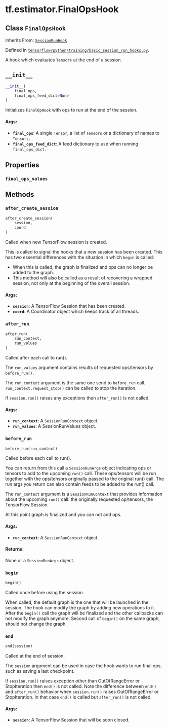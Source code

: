 <div itemscope itemtype="http://developers.google.com/ReferenceObject">
<meta itemprop="name" content="tf.estimator.FinalOpsHook" />
<meta itemprop="path" content="Stable" />
<meta itemprop="property" content="final_ops_values"/>
<meta itemprop="property" content="__init__"/>
<meta itemprop="property" content="after_create_session"/>
<meta itemprop="property" content="after_run"/>
<meta itemprop="property" content="before_run"/>
<meta itemprop="property" content="begin"/>
<meta itemprop="property" content="end"/>
</div>

# tf.estimator.FinalOpsHook

## Class `FinalOpsHook`

Inherits From: [`SessionRunHook`](../../tf/estimator/SessionRunHook.md)



Defined in [`tensorflow/python/training/basic_session_run_hooks.py`](/code/stable/tensorflow/python/training/basic_session_run_hooks.py).

A hook which evaluates `Tensors` at the end of a session.

<h2 id="__init__"><code>__init__</code></h2>

``` python
__init__(
    final_ops,
    final_ops_feed_dict=None
)
```

Initializes `FinalOpHook` with ops to run at the end of the session.

#### Args:

* <b>`final_ops`</b>: A single `Tensor`, a list of `Tensors` or a dictionary of names
    to `Tensors`.
* <b>`final_ops_feed_dict`</b>: A feed dictionary to use when running
    `final_ops_dict`.



## Properties

<h3 id="final_ops_values"><code>final_ops_values</code></h3>





## Methods

<h3 id="after_create_session"><code>after_create_session</code></h3>

``` python
after_create_session(
    session,
    coord
)
```

Called when new TensorFlow session is created.

This is called to signal the hooks that a new session has been created. This
has two essential differences with the situation in which `begin` is called:

* When this is called, the graph is finalized and ops can no longer be added
    to the graph.
* This method will also be called as a result of recovering a wrapped
    session, not only at the beginning of the overall session.

#### Args:

* <b>`session`</b>: A TensorFlow Session that has been created.
* <b>`coord`</b>: A Coordinator object which keeps track of all threads.

<h3 id="after_run"><code>after_run</code></h3>

``` python
after_run(
    run_context,
    run_values
)
```

Called after each call to run().

The `run_values` argument contains results of requested ops/tensors by
`before_run()`.

The `run_context` argument is the same one send to `before_run` call.
`run_context.request_stop()` can be called to stop the iteration.

If `session.run()` raises any exceptions then `after_run()` is not called.

#### Args:

* <b>`run_context`</b>: A `SessionRunContext` object.
* <b>`run_values`</b>: A SessionRunValues object.

<h3 id="before_run"><code>before_run</code></h3>

``` python
before_run(run_context)
```

Called before each call to run().

You can return from this call a `SessionRunArgs` object indicating ops or
tensors to add to the upcoming `run()` call.  These ops/tensors will be run
together with the ops/tensors originally passed to the original run() call.
The run args you return can also contain feeds to be added to the run()
call.

The `run_context` argument is a `SessionRunContext` that provides
information about the upcoming `run()` call: the originally requested
op/tensors, the TensorFlow Session.

At this point graph is finalized and you can not add ops.

#### Args:

* <b>`run_context`</b>: A `SessionRunContext` object.


#### Returns:

None or a `SessionRunArgs` object.

<h3 id="begin"><code>begin</code></h3>

``` python
begin()
```

Called once before using the session.

When called, the default graph is the one that will be launched in the
session.  The hook can modify the graph by adding new operations to it.
After the `begin()` call the graph will be finalized and the other callbacks
can not modify the graph anymore. Second call of `begin()` on the same
graph, should not change the graph.

<h3 id="end"><code>end</code></h3>

``` python
end(session)
```

Called at the end of session.

The `session` argument can be used in case the hook wants to run final ops,
such as saving a last checkpoint.

If `session.run()` raises exception other than OutOfRangeError or
StopIteration then `end()` is not called.
Note the difference between `end()` and `after_run()` behavior when
`session.run()` raises OutOfRangeError or StopIteration. In that case
`end()` is called but `after_run()` is not called.

#### Args:

* <b>`session`</b>: A TensorFlow Session that will be soon closed.



